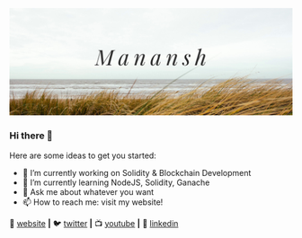 [![bg][banner]][website]


### Hi there 👋

Here are some ideas to get you started:

- 🔭 I’m currently working on Solidity & Blockchain Development
- 🌱 I’m currently learning NodeJS, Solidity, Ganache
- 💬 Ask me about whatever you want
- 📫 How to reach me: visit my website!


🏡 [website][website] **|** 
🐦 [twitter][twitter] **|** 
📺 [youtube][youtube] **|** 
👔 [linkedin][linkedin]

[banner]:https://raw.githubusercontent.com/manansh11/manansh11/master/Untitled%20design%20(1).png
[react]: http://reactjs.org
[website]: https://manansh.ca
[twitter]: https://twitter.com/mananshshukla
[youtube]: https://www.youtube.com/user/Ronaldo747833
[linkedin]: https://www.linkedin.com/in/manansh-shukla-8b3322160/
